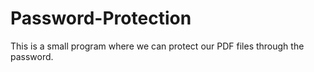# Password-Protection

This is a small program where we can protect our PDF files through the password. 
